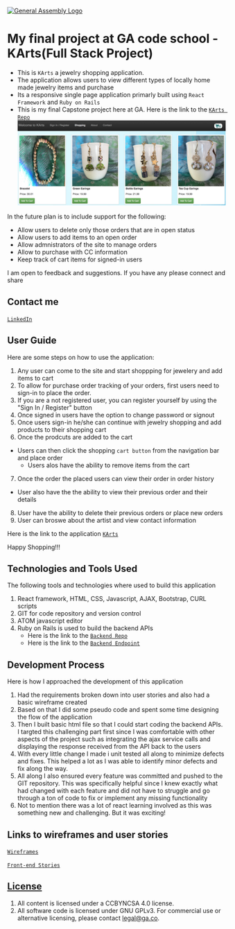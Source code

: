 [![General Assembly Logo](https://camo.githubusercontent.com/1a91b05b8f4d44b5bbfb83abac2b0996d8e26c92/687474703a2f2f692e696d6775722e636f6d2f6b6538555354712e706e67)](https://generalassemb.ly/education/web-development-immersive)

# My final project at GA code school - KArts(Full Stack Project)

-   This is `KArts` a jewelry shopping application.
-   The application allows users to view different types of locally home made jewelry items and purchase
-   Its a responsive single page application primarly built using `React Framework` and `Ruby on Rails`
-   This is my final Capstone project here at GA. Here is the link to the [`KArts Repo`](https://github.com/MayoorPatil/karts)
    ![App Screenshot](https://github.com/MayoorPatil/karts/blob/master/src/images/KArts.png)

In the future plan is to include support for the following:

-   Allow users to delete only those orders that are in open status
-   Allow users to add items to an open order
-   Allow admnistrators of the site to manage orders
-   Allow to purchase with CC information
-   Keep track of cart items for signed-in users

I am open to feedback and suggestions. If you have any please connect and share

## Contact me
[`LinkedIn`](http://www.linkedin.com/pub/mayoor-patil/10/8a0/338)

## User Guide

Here are some steps on how to use the application:

1.  Any user can come to the site and start shoppping for jewelery and add items to cart
2.  To allow for purchase order tracking of your orders, first users need to sign-in to place the order.
3.  If you are a not registered user, you can register yourself by using the "Sign In / Register" button
4.  Once signed in users have the option to change password or signout
5.  Once users sign-in he/she can continue with jewelry shopping and add products to their shopping cart
6.  Once the prodcuts are added to the cart
-   Users can then click the shopping `cart button` from the navigation bar and place order
    -   Users alos have the ability to remove items from the cart
7.  Once the order the placed users can view their order in order history
-   User also have the the ability to view their previous order and their details
8.  User have the ability to delete their previous orders or place new orders
9.  User can broswe about the artist and view contact information

Here is the link to the application [`KArts`](https://mayoorpatil.github.io/karts)

Happy Shopping!!!

## Technologies and Tools Used

The following tools and technologies where used to build this application

1.  React framework, HTML, CSS, Javascript, AJAX, Bootstrap, CURL scripts
2.  GIT for code repository and version control
3.  ATOM javascript editor
4.  Ruby on Rails is used to build the backend APIs
    -   Here is the link to the [`Backend Repo`](https://github.com/MayoorPatil/mayoor-capstone-rails-api)
    -   Here is the link to the [`Backend Endpoint`](https://mayoor-capstone-rails-api.herokuapp.com/)

## Development Process

Here is how I approached the development of this application

1.  Had the requirements broken down into user stories and also had a basic wireframe created
2.  Based on that I did some pseudo code and spent some time designing the flow of the application
3.  Then I built basic html file so that I could start coding the backend APIs. I targted this challenging part first since I was comfortable with other aspects of the project such as integrating the ajax service calls and displaying the response received from the API back to the users
4.  With every little change I made i unit tested all along to minimize defects and fixes. This helped a lot as I was able to identify minor defects and fix along the way.
5.  All along I also ensured every feature was committed and pushed to the GIT repository. This was specifically helpful since I knew exactly what had changed with each feature and did not have to struggle and go through a ton of code to fix or implement any missing functionality
6.  Not to mention there was a lot of react learning involved as this was something new and challenging. But it was exciting!

## Links to wireframes and user stories

[`Wireframes`](https://github.com/MayoorPatil/karts/blob/master/src/images/Capstone-KArts-Wireframe.png)

[`Front-end Stories`](https://github.com/MayoorPatil/karts/blob/master/src/images/Capstone-KArts-Stories.png)

## [License](LICENSE)

1.  All content is licensed under a CC­BY­NC­SA 4.0 license.
1.  All software code is licensed under GNU GPLv3. For commercial use or
    alternative licensing, please contact legal@ga.co.
